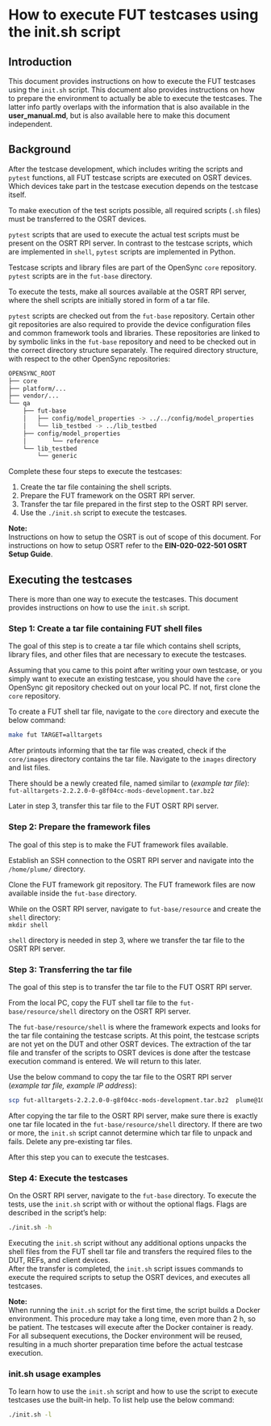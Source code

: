 # How to execute FUT testcases using the init.sh script

## Introduction

This document provides instructions on how to execute the FUT testcases using
the `init.sh` script. This document also provides instructions on how to
prepare the environment to actually be able to execute the testcases. The
latter info partly overlaps with the information that is also available in the
**user_manual.md**, but is also available here to make this document
independent.

## Background

After the testcase development, which includes writing the scripts and `pytest`
functions, all FUT testcase scripts are executed on OSRT devices. Which devices
take part in the testcase execution depends on the testcase itself.

To make execution of the test scripts possible, all required scripts (`.sh`
files) must be transferred to the OSRT devices.

`pytest` scripts that are used to execute the actual test scripts must be
present on the OSRT RPI server. In contrast to the testcase scripts, which are
implemented in `shell`, `pytest` scripts are implemented in Python.

Testcase scripts and library files are part of the OpenSync `core` repository.
`pytest` scripts are in the `fut-base` directory.

To execute the tests, make all sources available at the OSRT RPI
server, where the shell scripts are initially stored in form of a tar file.

`pytest` scripts are checked out from the `fut-base` repository. Certain
other git repositories are also required to provide the device configuration
files and common framework tools and libraries. These repositories are linked to
by symbolic links in the `fut-base` repository and need to be checked out in the
correct directory structure separately. The required directory structure, with
respect to the other OpenSync repositories:

```bash
OPENSYNC_ROOT
├── core
├── platform/...
├── vendor/...
└── qa
    ├── fut-base
    │   ├── config/model_properties -> ../../config/model_properties
    │   └── lib_testbed -> ../lib_testbed
    ├── config/model_properties
    │       └── reference
    └── lib_testbed
        └── generic
```

Complete these four steps to execute the testcases:

1. Create the tar file containing the shell scripts.
2. Prepare the FUT framework on the OSRT RPI server.
3. Transfer the tar file prepared in the first step to the OSRT RPI server.
4. Use the `./init.sh` script to execute the testcases.

**Note:**\
Instructions on how to setup the OSRT is out of scope of this document. For
instructions on how to setup OSRT refer to the **EIN-020-022-501 OSRT Setup
Guide**.

## Executing the testcases

There is more than one way to execute the testcases. This document provides
instructions on how to use the `init.sh` script.

### Step 1: Create a tar file containing FUT shell files

The goal of this step is to create a tar file which contains shell scripts,
library files, and other files that are necessary to execute the testcases.

Assuming that you came to this point after writing your own testcase, or you
simply want to execute an existing testcase, you should have the `core` OpenSync
git repository checked out on your local PC. If not, first clone the `core`
repository.

To create a FUT shell tar file, navigate to the `core` directory and
execute the below command:

```bash
make fut TARGET=alltargets
```

After printouts informing that the tar file was created, check if the
`core/images` directory contains the tar file. Navigate to the `images`
directory and list files.

There should be a newly created file, named similar to (*example tar file*):\
`fut-alltargets-2.2.2.0-0-g8f04cc-mods-development.tar.bz2`

Later in step 3, transfer this tar file to the FUT OSRT RPI server.

### Step 2: Prepare the framework files

The goal of this step is to make the FUT framework files available.

Establish an SSH connection to the OSRT RPI server and navigate into the
`/home/plume/` directory.

Clone the FUT framework git repository. The FUT framework files are now
available inside the `fut-base` directory.

While on the OSRT RPI server, navigate to `fut-base/resource` and create the
`shell` directory:\
`mkdir shell`

`shell` directory is needed in step 3, where we transfer the tar file to
the OSRT RPI server.

### Step 3: Transferring the tar file

The goal of this step is to transfer the tar file to the FUT OSRT RPI server.

From the local PC, copy the FUT shell tar file to the `fut-base/resource/shell`
directory on the OSRT RPI server.

The `fut-base/resource/shell` is where the framework expects and looks for the
tar file containing the testcase scripts. At this point, the testcase scripts
are not yet on the DUT and other OSRT devices. The extraction of the tar file
and transfer of the scripts to OSRT devices is done after the testcase
execution command is entered. We will return to this later.

Use the below command to copy the tar file to the OSRT RPI server (*example tar
file, example IP address*):

```bash
scp fut-alltargets-2.2.2.0-0-g8f04cc-mods-development.tar.bz2  plume@10.1.1.99:/home/plume/fut-base/resource/shell/
```

After copying the tar file to the OSRT RPI server, make sure there is exactly
one tar file located in the `fut-base/resource/shell` directory. If there are
two or more, the `init.sh` script cannot determine which tar file to unpack and
fails. Delete any pre-existing tar files.

After this step you can to execute the testcases.

### Step 4: Execute the testcases

On the OSRT RPI server, navigate to the `fut-base` directory. To execute the
tests, use the `init.sh` script with or without the optional flags. Flags are
described in the script’s help:

```bash
./init.sh -h
```

Executing the `init.sh` script without any additional options unpacks the shell
files from the FUT shell tar file and transfers the required files to the DUT,
REFs, and client devices.\
After the transfer is completed, the `init.sh` script issues commands to
execute the required scripts to setup the OSRT devices, and executes all
testcases.

**Note:**\
When running the `init.sh` script for the first time, the script builds a
Docker environment. This procedure may take a long time, even more than 2 h, so
be patient. The testcases will execute after the Docker container is ready. For
all subsequent executions, the Docker environment will be reused, resulting in
a much shorter preparation time before the actual testcase execution.

### init.sh usage examples

To learn how to use the `init.sh` script and how to use the script to execute
testcases use the built-in help. To list help use the below command:

```bash
./init.sh -l
```
